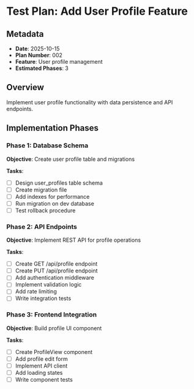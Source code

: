 # Test Plan: Add User Profile Feature

## Metadata
- **Date**: 2025-10-15
- **Plan Number**: 002
- **Feature**: User profile management
- **Estimated Phases**: 3

## Overview

Implement user profile functionality with data persistence and API endpoints.

## Implementation Phases

### Phase 1: Database Schema

**Objective**: Create user profile table and migrations

**Tasks**:
- [ ] Design user_profiles table schema
- [ ] Create migration file
- [ ] Add indexes for performance
- [ ] Run migration on dev database
- [ ] Test rollback procedure

### Phase 2: API Endpoints

**Objective**: Implement REST API for profile operations

**Tasks**:
- [ ] Create GET /api/profile endpoint
- [ ] Create PUT /api/profile endpoint
- [ ] Add authentication middleware
- [ ] Implement validation logic
- [ ] Add rate limiting
- [ ] Write integration tests

### Phase 3: Frontend Integration

**Objective**: Build profile UI component

**Tasks**:
- [ ] Create ProfileView component
- [ ] Add profile edit form
- [ ] Implement API client
- [ ] Add loading states
- [ ] Write component tests

